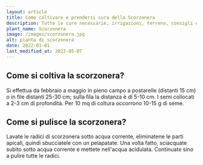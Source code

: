 ```yaml
---
layout: article
title: Come coltivare e prendersi cura della Scorzonera
description: Tutte le cure necessarie, irrigazioni, terreno, consigli e molto altro sulla coltivazione della Scorzonera
plant_name: Scorzonera
image: /images/scorzonera.jpg
alt: pianta di scorzonera
date: 2022-01-01
last_modified_at: 2022-05-07
---
```


## Come si coltiva la scorzonera?

 Si effettua da febbraio a maggio in pieno campo a postarelle (distanti 15 cm) o in file distanti 25-30 cm; sulla fila la distanza è di 5-10 cm. I semi collocati a 2-3 cm di profondità. Per 10 mq di coltura occorrono 10-15 g di seme.

## Come si pulisce la scorzonera?

Lavate le radici di scorzonera sotto acqua corrente, eliminatene le parti apicali, quindi sbucciatele con un pelapatate. Una volta fatto, sciacquate subito sotto acqua corrente e mettete nell'acqua acidulata. Continuate sino a pulire tutte le radici.

